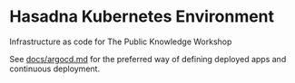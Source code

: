 # Hasadna Kubernetes Environment

Infrastructure as code for The Public Knowledge Workshop

See [docs/argocd.md](docs/argocd.md) for the preferred way of defining deployed apps and continuous deployment.

